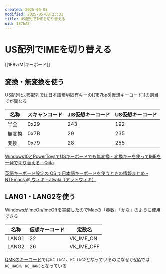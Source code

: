```yaml
---
created: 2025-05-08
modified: 2025-05-08T23:31
title: US配列でIMEを切り替える
uid: 1E7bA5
---
```


# US配列でIMEを切り替える

[[1E8vrM|キーボード]]

## 変換・無変換を使う

US配列とJIS配列では日本語環境固有キーの[[1E7bp8|仮想キーコード]]の割当てが異なる

| 名称  | スキャンコード | JIS仮想キーコード | US仮想キーコード |
| --- | ------- | ---------- | --------- |
| 半全  | 0x29    | 243        | 192       |
| 無変換 | 0x7B    | 29         | 235       |
| 変換  | 0x79    | 28         | 255       |

[Windows10とPowerToysでUSキーボードでも無変換・変換キーを使ってIMEを一発で切り替える - Qiita](https://qiita.com/SogoK/items/7e0ea37c3e958c39608c)

[英語キーボード設定の OS で日本語キーボードを使うときの情報まとめ - NTEmacs @ ウィキ - atwiki（アットウィキ）](https://w.atwiki.jp/ntemacs/pages/90.html)

## LANG1・LANG2を使う

[WindowsがImeOn/ImeOffを実装した](https://learn.microsoft.com/ja-jp/windows-hardware/design/component-guidelines/keyboard-japan-ime#hid-usage-ps2-scan-code-and-virtual-key-code-for-imeon-key--imeoff-key)のでMacの「英数」「かな」のように使用できる

| 名称    | 仮想キーコード | 定数名        |
| ----- | ------- | ---------- |
| LANG1 | 22      | VK_IME_ON  |
| LANG2 | 26      | VK_IME_OFF |

[QMKのキーコード](https://github.com/qmk/qmk_firmware/blob/master/docs/keycodes_basic.md#international)では`KC_LNG1`、`KC_LNG2`となっているのになぜか[VIA](https://usevia.app/)では`KC_HAEN`、`KC_HANJ`となっている